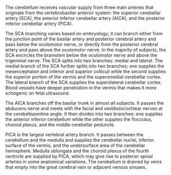 The cerebellum receives vascular supply from three main arteries that originate from the vertebrobasilar anterior system: the superior cerebellar artery (SCA), the anterior inferior cerebellar artery (AICA), and the posterior inferior cerebellar artery (PICA).

The SCA branching varies based on embryology; it can branch either from the junction point of the basilar artery and posterior cerebral artery and pass below the oculomotor nerve, or directly from the posterior cerebral artery and pass above the oculomotor nerve. In the majority of subjects, the SCA encircles the brainstem below the oculomotor nerve and above the trigeminal nerve. The SCA splits into two branches: medial and lateral. The medial branch of the SCA further splits into two branches; one supplies the mesencephalon and inferior and superior colliculi while the second supplies the superior portion of the vermis and the superomedial cerebellar cortex. The lateral branch of the SCA supplies the superolateral cerebellar cortex. Blood vessels have deeper penetration in the vermis that makes it more echogenic on fetal ultrasound.

The AICA branches off the basilar trunk in almost all subjects. It passes the abducens nerve and meets with the facial and vestibulocochlear nerves at the cerebellopontine angle. It then divides into two branches: one supplies the anterior inferior cerebellum while the other supplies the flocculus, choroid plexus, and the middle cerebellar peduncle.

PICA is the largest vertebral artery branch. It passes between the cerebellum and the medulla and supplies the cerebellar nuclei, inferior surface of the vermis, and the undersurface area of the cerebellar hemisphere. Medulla oblongata and the choroid plexus of the fourth ventricle are supplied by PICA, which may give rise to posterior spinal arteries in some anatomical variations. The cerebellum is drained by veins that empty into the great cerebral vein or adjacent venous sinuses.